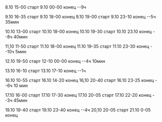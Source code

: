 8.10 15-00 старт
9.10 00-00 конец
--9ч

9.10 16-35 старт
9.10 18-00 конец
9.10 19-00 старт
9.10 23-10 конец
--5ч 35мин

10.10 13-00 старт
10.10 18-00 конец
10.10 19-30 старт
10.10 23.10 конец
--8ч 40мин

11,10 11-50 старт
11.10 18-00 конец
11.10 19-35 старт
11.10 23-30 конец
--10ч 5мин

12.10 19-50 старт
12-10 00-00 конец
--4ч 10мин

13.10 16-10 старт
13.10 17-10 конец
--1ч

16.10 10-55 старт
16.10 14-20 конец
16,10 20-40 старт
16.10 23-25 конец
--6ч 10 мин

17.10 16-00 старт
17.10 17-30 конец
17.10 20-05 старт
17.10 22-20 конец
--3ч 45мин

19.10 19-40 старт
19.10 23-40 конец
--4ч
20,10 20-05 старт
21.10 0-05 конец